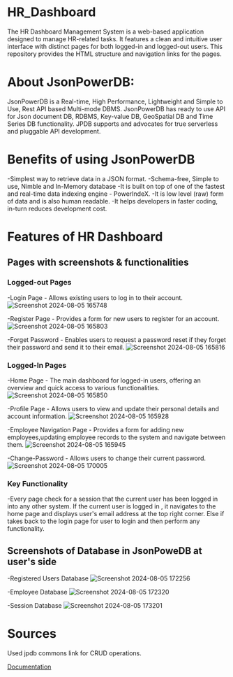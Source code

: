 # HR_Dashboard
The HR Dashboard Management System is a web-based application designed to manage HR-related tasks. It features a clean and intuitive user interface with distinct pages for both logged-in and logged-out users. This repository provides the HTML structure and navigation links for the pages.

# About JsonPowerDB:
JsonPowerDB is a Real-time, High Performance, Lightweight and Simple to Use, Rest API based Multi-mode DBMS. JsonPowerDB has ready to use API for Json document DB, RDBMS, Key-value DB, GeoSpatial DB and Time Series DB functionality. JPDB supports and advocates for true serverless and pluggable API development.

# Benefits of using JsonPowerDB
-Simplest way to retrieve data in a JSON format.
-Schema-free, Simple to use, Nimble and In-Memory database
-It is built on top of one of the fastest and real-time data indexing engine - PowerIndeX.
-It is low level (raw) form of data and is also human readable.
-It helps developers in faster coding, in-turn reduces development cost.

# Features of HR Dashboard

## Pages with screenshots & functionalities
### Logged-out Pages

-Login Page - Allows existing users to log in to their account.
![Screenshot 2024-08-05 165748](https://github.com/user-attachments/assets/42d3a8f9-291b-4828-877c-7a0b138b7906)



-Register Page - Provides a form for new users to register for an account.
![Screenshot 2024-08-05 165803](https://github.com/user-attachments/assets/5f641e36-71a2-4134-9103-ea964c24f150)


-Forget Password - Enables users to request a password reset if they forget their password and send it to their email.
![Screenshot 2024-08-05 165816](https://github.com/user-attachments/assets/fa939d3c-dda8-4e35-afda-3451b6b7483b)

### Logged-In Pages

 -Home Page - The main dashboard for logged-in users, offering an overview and quick access to various functionalities.
 ![Screenshot 2024-08-05 165850](https://github.com/user-attachments/assets/e6e2446e-7bba-45a0-b65b-a31e7adfbec4)


-Profile Page - Allows users to view and update their personal details and account information.
![Screenshot 2024-08-05 165928](https://github.com/user-attachments/assets/ab0642b5-d5e6-43ea-a463-b5f79c10db80)


-Employee Navigation Page - Provides a form for adding new employees,updating employee records to the system and navigate between them.
 ![Screenshot 2024-08-05 165945](https://github.com/user-attachments/assets/f8129d39-fe5a-4167-9327-92b204f3c349)


 -Change-Password - Allows users to change their current password.
 ![Screenshot 2024-08-05 170005](https://github.com/user-attachments/assets/ee9501ca-dcfe-4d20-a3c5-785e44573134)


 ### Key Functionality 
 -Every page check for a session that the current user has been logged in into any other system. If the current user is logged in , it navigates to the home page and displays user's email address at the top right corner. Else if takes back to the login page for user to login and then perform any functionality.

 ## Screenshots of Database in JsonPoweDB at user's side

 -Registered Users Database
 ![Screenshot 2024-08-05 172256](https://github.com/user-attachments/assets/706b3df9-3b22-49a2-bb62-40e42f60b94e)


-Employee Database
![Screenshot 2024-08-05 172320](https://github.com/user-attachments/assets/ee54852f-3f9c-4851-84e1-b171e7af2e72)


-Session Database
![Screenshot 2024-08-05 173201](https://github.com/user-attachments/assets/e5b59edf-f486-46f3-a028-08383360badf)

# Sources
Used jpdb commons link for CRUD operations.

[Documentation](https://login2explore.com/jpdb/docs.html)

 


